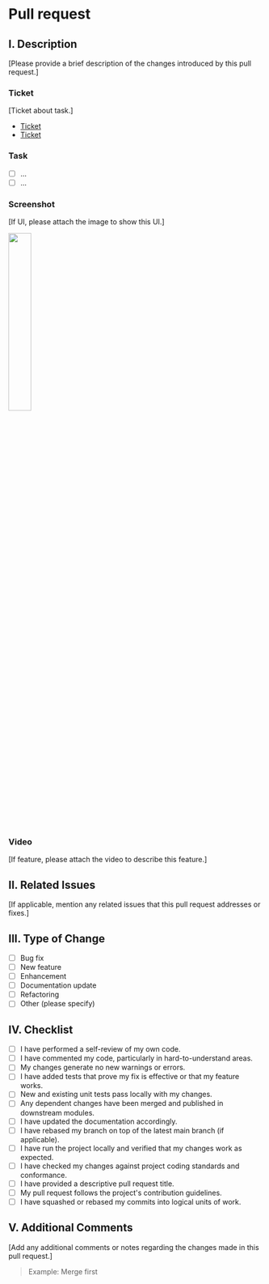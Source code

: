 # Pull request

## I. Description

[Please provide a brief description of the changes introduced by this pull request.]

### Ticket

[Ticket about task.]

- [Ticket](ticket)
- [Ticket](ticket)

### Task

- [ ] ...
- [ ] ...

### Screenshot

[If UI, please attach the image to show this UI.]

<img src="" width=30% height=30%>

### Video

[If feature, please attach the video to describe this feature.]

## II. Related Issues

[If applicable, mention any related issues that this pull request addresses or fixes.]

## III. Type of Change

- [ ] Bug fix
- [ ] New feature
- [ ] Enhancement
- [ ] Documentation update
- [ ] Refactoring
- [ ] Other (please specify)

## IV. Checklist

- [ ] I have performed a self-review of my own code.
- [ ] I have commented my code, particularly in hard-to-understand areas.
- [ ] My changes generate no new warnings or errors.
- [ ] I have added tests that prove my fix is effective or that my feature works.
- [ ] New and existing unit tests pass locally with my changes.
- [ ] Any dependent changes have been merged and published in downstream modules.
- [ ] I have updated the documentation accordingly.
- [ ] I have rebased my branch on top of the latest main branch (if applicable).
- [ ] I have run the project locally and verified that my changes work as expected.
- [ ] I have checked my changes against project coding standards and conformance.
- [ ] I have provided a descriptive pull request title.
- [ ] My pull request follows the project's contribution guidelines.
- [ ] I have squashed or rebased my commits into logical units of work.

## V. Additional Comments

[Add any additional comments or notes regarding the changes made in this pull request.]

> Example: Merge first
